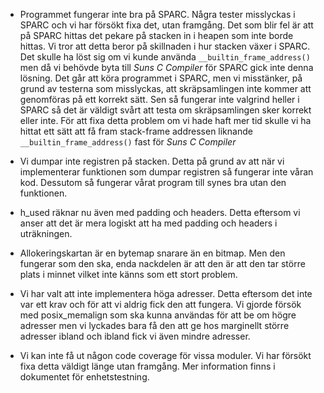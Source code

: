 
* Programmet fungerar inte bra på SPARC. Några tester misslyckas i SPARC och vi har försökt fixa det, utan framgång. Det som blir fel är att på SPARC hittas det pekare på stacken in i heapen som inte borde hittas. Vi tror att detta beror på skillnaden i hur stacken växer i SPARC. Det skulle ha löst sig om vi kunde använda `__builtin_frame_address()` men då vi behövde byta till _Suns C Compiler_ för SPARC gick inte denna lösning. Det går att köra programmet i SPARC, men vi misstänker, på grund av testerna som misslyckas, att skräpsamlingen inte kommer att genomföras på ett korrekt sätt. Sen så fungerar inte valgrind heller i SPARC så det är väldigt svårt att testa om skräpsamlingen sker korrekt eller inte. För att fixa detta problem om vi hade haft mer tid skulle vi ha hittat ett sätt att få fram stack-frame addressen liknande `__builtin_frame_address()` fast för _Suns C Compiler_

* Vi dumpar inte registren på stacken. Detta på grund av att när vi implementerar funktionen som dumpar registren så fungerar inte våran kod. Dessutom så fungerar vårat program till synes bra utan den funktionen.

* h_used räknar nu även med padding och headers. Detta eftersom vi anser att det är mera logiskt att ha med padding och headers i uträkningen.

* Allokeringskartan är en bytemap snarare än en bitmap. Men den fungerar som den ska, enda nackdelen är att den är att den tar större plats i minnet vilket inte känns som ett stort problem. 

* Vi har valt att inte implementera höga adresser. Detta eftersom det inte var ett krav och för att vi aldrig fick den att fungera. Vi gjorde försök med posix_memalign som ska kunna användas för att be om högre adresser men vi lyckades bara få den att ge hos marginellt större adresser ibland och ibland fick vi även mindre adresser.

* Vi kan inte få ut någon code coverage för vissa moduler. Vi har försökt fixa detta väldigt länge utan framgång. Mer information finns i dokumentet för enhetstestning. 
